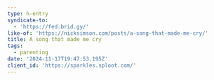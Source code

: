 ```yaml
---
type: h-entry
syndicate-to:
  - 'https://fed.brid.gy/'
like-of: 'https://nicksimson.com/posts/a-song-that-made-me-cry/'
title: A song that made me cry
tags:
  - parenting
date: '2024-11-17T19:47:53.195Z'
client_id: 'https://sparkles.sploot.com/'
---
```


